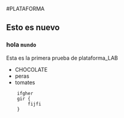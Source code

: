 #PLATAFORMA
## Esto es nuevo
### hola `mundo`
Esta es la primera prueba de plataforma_LAB

* CHOCOLATE
* peras
* tomates

````
    ifgher
    gir {
        fijfi
    }
`````
